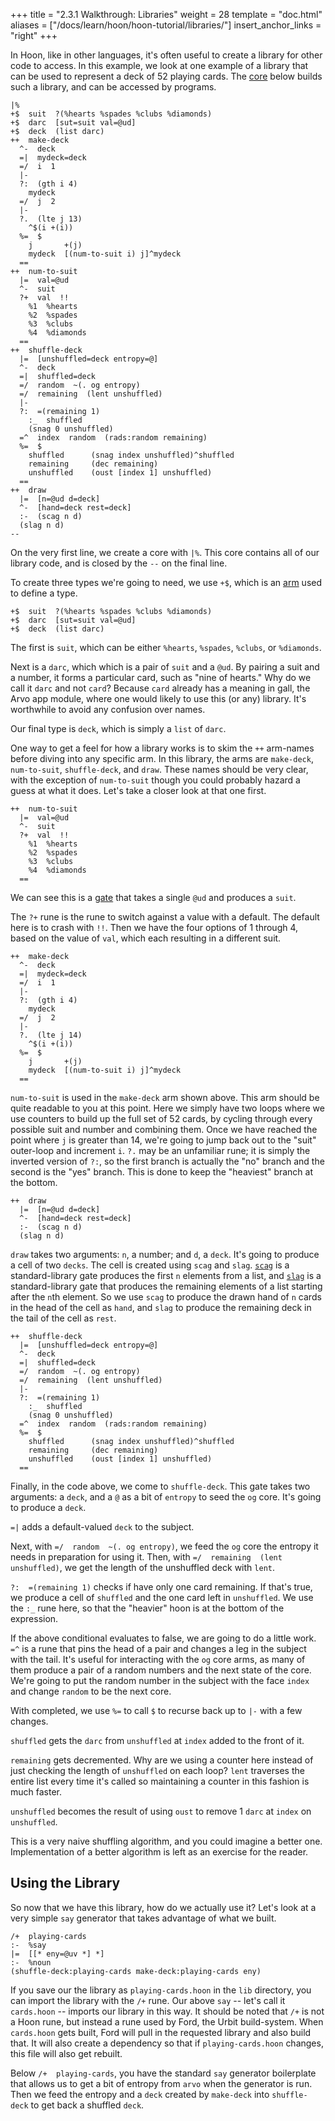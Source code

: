 +++
title = "2.3.1 Walkthrough: Libraries"
weight = 28
template = "doc.html"
aliases = ["/docs/learn/hoon/hoon-tutorial/libraries/"]
insert_anchor_links = "right"
+++

In Hoon, like in other languages, it's often useful to create a library for other code to access. In this example, we look at one example of a library that can be used to represent a deck of 52 playing cards. The [core](/docs/glossary/core/) below builds such a library, and can be accessed by programs.

```hoon
|%
+$  suit  ?(%hearts %spades %clubs %diamonds)
+$  darc  [sut=suit val=@ud]
+$  deck  (list darc)
++  make-deck
  ^-  deck
  =|  mydeck=deck
  =/  i  1
  |-
  ?:  (gth i 4)
    mydeck
  =/  j  2
  |-
  ?.  (lte j 13)
    ^$(i +(i))
  %=  $
    j       +(j)
    mydeck  [(num-to-suit i) j]^mydeck
  ==
++  num-to-suit
  |=  val=@ud
  ^-  suit
  ?+  val  !!
    %1  %hearts
    %2  %spades
    %3  %clubs
    %4  %diamonds
  ==
++  shuffle-deck
  |=  [unshuffled=deck entropy=@]
  ^-  deck
  =|  shuffled=deck
  =/  random  ~(. og entropy)
  =/  remaining  (lent unshuffled)
  |-
  ?:  =(remaining 1)
    :_  shuffled
    (snag 0 unshuffled)
  =^  index  random  (rads:random remaining)
  %=  $
    shuffled      (snag index unshuffled)^shuffled
    remaining     (dec remaining)
    unshuffled    (oust [index 1] unshuffled)
  ==
++  draw
  |=  [n=@ud d=deck]
  ^-  [hand=deck rest=deck]
  :-  (scag n d)
  (slag n d)
--
```

On the very first line, we create a core with `|%`. This core contains all of our library code, and is closed by the `--` on the final line.

To create three types we're going to need, we use `+$`, which is an [arm](/docs/glossary/arm/) used to define a type.


```hoon
+$  suit  ?(%hearts %spades %clubs %diamonds)
+$  darc  [sut=suit val=@ud]
+$  deck  (list darc)
```

The first is `suit`, which can be either `%hearts`, `%spades`, `%clubs`, or `%diamonds`.

Next is a `darc`, which which is a pair of `suit` and a `@ud`. By pairing a suit and a number, it forms a particular card, such as "nine of hearts." Why do we call it `darc` and not `card`?  Because `card` already has a meaning in gall, the Arvo app module, where one would likely to use this (or any) library. It's worthwhile to avoid any confusion over names.

Our final type is `deck`, which is simply a `list` of `darc`.

One way to get a feel for how a library works is to skim the `++` arm-names before diving into any specific arm. In this library, the arms are `make-deck`, `num-to-suit`, `shuffle-deck`, and `draw`. These names should be very clear, with the exception of `num-to-suit` though you could probably hazard a guess at what it does. Let's take a closer look at that one first.

```hoon
++  num-to-suit
  |=  val=@ud
  ^-  suit
  ?+  val  !!
    %1  %hearts
    %2  %spades
    %3  %clubs
    %4  %diamonds
  ==
```

We can see this is a [gate](/docs/glossary/gate/) that takes a single `@ud` and produces a `suit`.

The `?+` rune is the rune to switch against a value with a default.  The default here is to crash with `!!`. Then we have the four options of 1 through 4, based on the value of `val`, which each resulting in a different suit.

```hoon
++  make-deck
  ^-  deck
  =|  mydeck=deck
  =/  i  1
  |-
  ?:  (gth i 4)
    mydeck
  =/  j  2
  |-
  ?.  (lte j 14)
    ^$(i +(i))
  %=  $
    j       +(j)
    mydeck  [(num-to-suit i) j]^mydeck
  ==
```

`num-to-suit` is used in the `make-deck` arm shown above. This arm should be quite readable to you at this point. Here we simply have two loops where we use counters to build up the full set of 52 cards, by cycling through every possible suit and number and combining them. Once we have reached the point where `j` is greater than 14, we're going to jump back out to the "suit" outer-loop and increment `i`. `?.` may be an unfamiliar rune; it is simply the inverted version of `?:`, so the first branch is actually the "no" branch and the second is the "yes" branch. This is done to keep the "heaviest" branch at the bottom.


```hoon
++  draw
  |=  [n=@ud d=deck]
  ^-  [hand=deck rest=deck]
  :-  (scag n d)
  (slag n d)
```

`draw` takes two arguments: `n`, a number; and `d`, a `deck`. It's going to produce a cell of two `decks`. The cell is created using `scag` and `slag`. [`scag`](https://urbit.org/docs/reference/library/2b/#scag) is a standard-library gate produces the first `n` elements from a list, and [`slag`](https://urbit.org/docs/reference/library/2b/#slag) is a standard-library gate that produces the remaining elements of a list starting after the `n`th element. So we use `scag` to produce the drawn hand of `n` cards in the head of the cell as `hand`, and `slag` to produce the remaining deck in the tail of the cell as `rest`.

```hoon
++  shuffle-deck
  |=  [unshuffled=deck entropy=@]
  ^-  deck
  =|  shuffled=deck
  =/  random  ~(. og entropy)
  =/  remaining  (lent unshuffled)
  |-
  ?:  =(remaining 1)
    :_  shuffled
    (snag 0 unshuffled)
  =^  index  random  (rads:random remaining)
  %=  $
    shuffled      (snag index unshuffled)^shuffled
    remaining     (dec remaining)
    unshuffled    (oust [index 1] unshuffled)
  ==
```

Finally, in the code above, we come to `shuffle-deck`. This gate takes two arguments: a `deck`, and a `@` as a bit of `entropy` to seed the `og` core. It's going to produce a `deck`.

`=|` adds a default-valued `deck` to the subject.

Next, with `=/  random  ~(. og entropy)`, we feed the `og` core the entropy it needs in preparation for using it. Then, with `=/  remaining  (lent unshuffled)`, we get the length of the unshuffled deck with `lent`.

`?:  =(remaining 1)` checks if have only one card remaining. If that's true, we produce a cell of `shuffled` and the one card left in `unshuffled`. We use the `:_` rune here, so that the "heavier" hoon is at the bottom of the expression.

If the above conditional evaluates to false, we are going to do a little work.  `=^` is a rune that pins the head of a pair and changes a leg in the subject with the tail. It's useful for interacting with the `og` core arms, as many of them produce a pair of a random numbers and the next state of the core. We're going to put the random number in the subject with the face `index` and change `random` to be the next core.

With completed, we use `%=` to call `$` to recurse back up to `|-` with a few changes.

`shuffled` gets the `darc` from `unshuffled` at `index` added to the front of it.

`remaining` gets decremented. Why are we using a counter here instead of just checking the length of `unshuffled` on each loop? `lent` traverses the entire list every time it's called so maintaining a counter in this fashion is much faster.

`unshuffled` becomes the result of using `oust` to remove 1 `darc` at `index` on `unshuffled`.

This is a very naive shuffling algorithm, and you could imagine a better one. Implementation of a better algorithm is left as an exercise for the reader.

## Using the Library


So now that we have this library, how do we actually use it? Let's look at a very simple `say` generator that takes advantage of what we built.

```hoon
/+  playing-cards
:-  %say
|=  [[* eny=@uv *] *]
:-  %noun
(shuffle-deck:playing-cards make-deck:playing-cards eny)
```

If you save our the library as `playing-cards.hoon` in the `lib` directory, you can import the library with the `/+` rune. Our above `say` -- let's call it `cards.hoon` -- imports our library in this way. It should be noted that `/+` is not a Hoon rune, but instead a rune used by Ford, the Urbit build-system. When `cards.hoon` gets built, Ford will pull in the requested library and also build that. It will also create a dependency so that if `playing-cards.hoon` changes, this file will also get rebuilt.

Below `/+  playing-cards`, you have the standard `say` generator boilerplate that allows us to get a bit of entropy from `arvo` when the generator is run. Then we feed the entropy and a `deck` created by `make-deck` into `shuffle-deck` to get back a shuffled `deck`.
